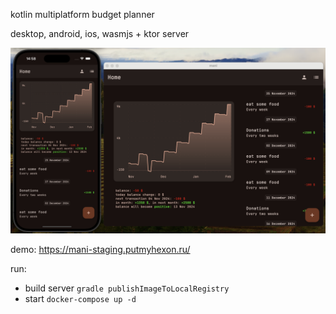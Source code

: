 kotlin multiplatform budget planner 

desktop, android, ios, wasmjs + ktor server

![screenshot](/Screenshot.png?raw=true "Optional Title")

demo: https://mani-staging.putmyhexon.ru/


run:
* build server
`gradle publishImageToLocalRegistry`
* start 
`docker-compose up -d`


